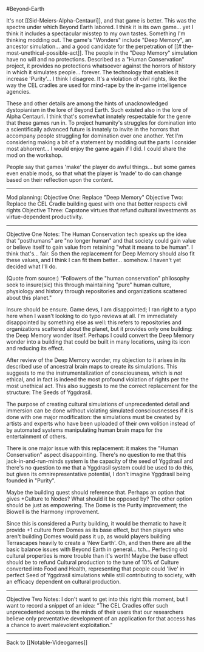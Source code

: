 #Beyond-Earth

It's not [[Sid-Meiers-Alpha-Centauri]], and that game is better.  This was the spectre under which Beyond Earth labored.  I think it is its own game... yet I think it includes a spectacular misstep to my own tastes.  Something I'm thinking modding out.  The game's "Wonders" include "Deep Memory", an ancestor simulation... and a good candidate for the perpetration of [[# the-most-unethical-possible-act]].  The people in the "Deep Memory" simulation have no will and no protections.  Described as a "Human Conservation" project, it provides no protections whatsoever against the horrors of history in which it simulates people... forever.  The technology that enables it increase 'Purity'... I think I disagree.  It's a violation of civil rights, like the way the CEL cradles are used for mind-rape by the in-game intelligence agencies.

These and other details are among the hints of unacknowledged dystopianism in the lore of Beyond Earth.  Such existed also in the lore of Alpha Centauri.  I think that's somewhat innately respectable for the genre that these games run in.  To project humanity's struggles for domination into a scientifically advanced future is innately to invite in the horrors that accompany people struggling for domination over one another.  Yet I'm considering making a bit of a statement by modding out the parts I consider most abhorrent...  I would enjoy the game again if I did.  I could share the mod on the workshop.

People say that games 'make' the player do awful things... but some games even enable mods, so that what the player is 'made' to do can change based on their reflection upon the content.

---
Mod planning:
Objective One:
Replace "Deep Memory"
Objective Two:
Replace the CEL Cradle building quest with one that better respects civil rights
Objective Three:
Capstone virtues that refund cultural investments as virtue-dependent productivity.

---
Objective One Notes:
The Human Conservation tech speaks up the idea that "posthumans" are "no longer human" and that society could gain value or believe itself to gain value from retaining "what it means to be human".  I think that's... fair.  So then the replacement for Deep Memory should also fit these values, and I think I can fit them better... somehow.  I haven't yet decided what I'll do.

(Quote from source:)
"Followers of the "human conservation" philosophy seek to insure(sic) this through maintaining "pure" human culture, physiology and history through repositories and organizations scattered about this planet."

Insure should be ensure.  Game devs, I am disappointed; I ran right to a typo here when I wasn't looking to do typo reviews at all.  I'm immediately disappointed by something else as well: this refers to repositories and organizations scattered about the planet, but it provides only one building: the Deep Memory wonder itself.  Perhaps I could convert the Deep Memory wonder into a building that could be built in many locations, using its icon and reducing its effect.

After review of the Deep Memory wonder, my objection to it arises in its described use of ancestral brain maps to create its simulations.  This suggests to me the instrumentalization of consciousness, which is *not* ethical, and in fact is indeed the most profound violation of rights per the most unethical act.  This also suggests to me the correct replacement for the structure:  The Seeds of Yggdrasil.

The purpose of creating cultural simulations of unprecedented detail and immersion can be done without violating simulated consciousnesses if it is done with one major modification: the simulations must be created by artists and experts who have been uploaded of their own volition instead of by automated systems manipulating human brain maps for the entertainment of others.

There is one major issue with this replacement: it makes the "Human Conservation" aspect disappointing.  There's no question to me that this jack-in-and-run-minds system is the capacity of the seed of Yggdrasil and there's no question to me that a Yggdrasil system could be used to do this, but given its omnirepresentative potential, I don't imagine Yggdrasil being founded in "Purity".

Maybe the building quest should reference that.  Perhaps an option that gives +Culture to Nodes?  What should it be opposed by?  The other option should be just as empowering.  The Dome is the Purity improvement; the Biowell is the Harmony improvement.

Since this is considered a Purity building, it would be thematic to have it provide +1 culture from Domes as its base effect, but then players who aren't building Domes would pass it up, as would players building Terrascapes heavily to create a 'New Earth'.  Oh, and then there are all the basic balance issues with Beyond Earth in general... tch...  Perfecting old cultural properties is more trouble than it's worth!  Maybe the base effect should be to refund Cultural production to the tune of 10% of Culture converted into Food and Health, representing that people could 'live' in perfect Seed of Yggdrasil simulations while still contributing to society, with an efficacy dependent on cultural production.

---
Objective Two Notes:
I don't want to get into this right this moment, but I want to record a snippet of an idea:
"The CEL Cradles offer such unprecedented access to the minds of their users that our researchers believe only preventative development of an application for that access has a chance to avert malevolent exploitation."

---
Back to [[Notable-Videogames]]